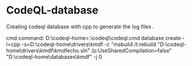 # CodeQL-database
Creating codeql database with cpp to generate the log files .

cmd command:
D:\codeql-home>.\codeql\codeql.cmd database create -l=cpp -s=D:\codeql-home\drivers\kmdf -c "msbuild /t:rebuild "D:\codeql-home\drivers\kmdf\kmdfecho.sln" /p:UseSharedCompilation=false" "D:\codeql-home\databases\kmdf" -j 0
